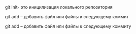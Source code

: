 git init- это иницилизация локального репозитория

git add – добавить файл или файлы к следующему коммит

git add – добавить файл или файлы к следующему коммиту